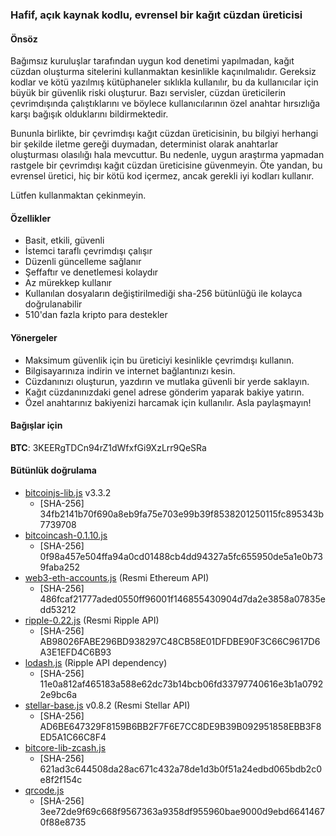 ### Hafif, açık kaynak kodlu, evrensel bir kağıt cüzdan üreticisi

#### Önsöz
Bağımsız kuruluşlar tarafından uygun kod denetimi yapılmadan, kağıt cüzdan oluşturma sitelerini kullanmaktan kesinlikle kaçınılmalıdır. Gereksiz kodlar ve kötü yazılmış kütüphaneler sıklıkla kullanılır, bu da kullanıcılar için büyük bir güvenlik riski oluşturur. Bazı servisler, cüzdan üreticilerin çevrimdışında çalıştıklarını ve böylece kullanıcılarının özel anahtar hırsızlığa karşı bağışık olduklarını bildirmektedir.

Bununla birlikte, bir çevrimdışı kağıt cüzdan üreticisinin, bu bilgiyi herhangi bir şekilde iletme gereği duymadan, determinist olarak anahtarlar oluşturması olasılığı hala mevcuttur. Bu nedenle, uygun araştırma yapmadan rastgele bir çevrimdışı kağıt cüzdan üreticisine güvenmeyin. Öte yandan, bu evrensel üretici, hiç bir kötü kod içermez, ancak gerekli iyi kodları kullanır.

Lütfen kullanmaktan çekinmeyin.

#### Özellikler
* Basit, etkili, güvenli
* İstemci taraflı çevrimdışı çalışır
* Düzenli güncelleme sağlanır
* Şeffaftır ve denetlemesi kolaydır
* Az mürekkep kullanır
* Kullanılan dosyaların değiştirilmediği sha-256 bütünlüğü ile kolayca doğrulanabilir
* 510'dan fazla kripto para destekler

#### Yönergeler
* Maksimum güvenlik için bu üreticiyi kesinlikle çevrimdışı kullanın.
* Bilgisayarınıza indirin ve internet bağlantınızı kesin.
* Cüzdanınızı oluşturun, yazdırın ve mutlaka güvenli bir yerde saklayın.
* Kağıt cüzdanınızdaki genel adrese gönderim yaparak bakiye yatırın.
* Özel anahtarınız bakiyenizi harcamak için kullanılır. Asla paylaşmayın!

#### Bağışlar için
**BTC**: 3KEERgTDCn94rZ1dWfxfGi9XzLrr9QeSRa   


#### Bütünlük doğrulama
* [bitcoinjs-lib.js](https://github.com/bitcoinjs/bitcoinjs-lib) v3.3.2
	* [SHA-256] 34fb2141b70f690a8eb9fa75e703e99b39f8538201250115fc895343b7739708
* [bitcoincash-0.1.10.js](https://github.com/bitcoincashjs/bitcoincashjs)
	* [SHA-256] 0f98a457e504ffa94a0cd01488cb4dd94327a5fc655950de5a1e0b739faba252
* [web3-eth-accounts.js](https://github.com/ethereum/web3.js) (Resmi Ethereum API)
	* [SHA-256] 486fcaf21777aded0550ff96001f146855430904d7da2e3858a07835edd53212
* [ripple-0.22.js](https://github.com/ripple/ripple-lib/releases) (Resmi Ripple API)
	* [SHA-256] AB98026FABE296BD938297C48CB58E01DFDBE90F3C66C9617D6A3E1EFD4C6B93
* [lodash.js](https://github.com/lodash/lodash) (Ripple API dependency)
	* [SHA-256] 11e0a812af465183a588e62dc73b14bcb06fd33797740616e3b1a07922e9bc6a
* [stellar-base.js](https://github.com/stellar/bower-js-stellar-base) v0.8.2 (Resmi Stellar API)
	* [SHA-256] AD6BE647329F8159B6BB2F7F6E7CC8DE9B39B092951858EBB3F8ED5A1C66C8F4
* [bitcore-lib-zcash.js](https://github.com/bitmex/zcash-bitcore-lib)
	* [SHA-256] 621ad3c644508da28ac671c432a78de1d3b0f51a24edbd065bdb2c0e8f2f154c
* [qrcode.js](https://github.com/davidshimjs/qrcodejs) 
	* [SHA-256] 3ee72de9f69c668f9567363a9358df955960bae9000d9ebd66414670f88e8735

